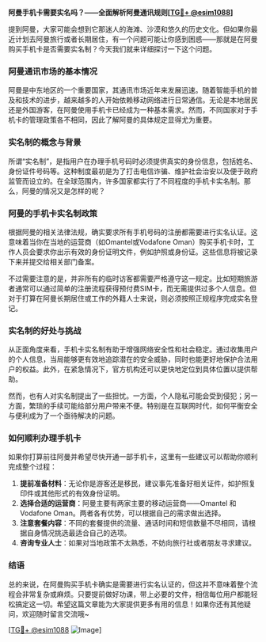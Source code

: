 **阿曼手机卡需要实名吗？——全面解析阿曼通讯规则[[TG💪+ @esim1088](https://t.me/s/esim1088)]**

提到阿曼，大家可能会想到它那迷人的海滩、沙漠和悠久的历史文化。但如果你最近计划去阿曼旅行或者长期居住，有一个问题可能让你感到困惑——那就是在阿曼购买手机卡是否需要实名制？今天我们就来详细探讨一下这个问题。

### 阿曼通讯市场的基本情况

阿曼是中东地区的一个重要国家，其通讯市场近年来发展迅速。随着智能手机的普及和技术的进步，越来越多的人开始依赖移动网络进行日常通信。无论是本地居民还是外国游客，在阿曼使用手机卡已经成为一种基本需求。然而，不同国家对于手机卡的管理政策各不相同，因此了解阿曼的具体规定显得尤为重要。

### 实名制的概念与背景

所谓“实名制”，是指用户在办理手机号码时必须提供真实的身份信息，包括姓名、身份证件号码等。这种制度最初是为了打击电信诈骗、维护社会治安以及便于政府监管而设立的。在全球范围内，许多国家都实行了不同程度的手机卡实名制。那么，阿曼的情况又是怎样的呢？

### 阿曼的手机卡实名制政策

根据阿曼的相关法律法规，确实要求所有手机号码的注册都需要进行实名认证。这意味着当你在当地的运营商（如Omantel或Vodafone Oman）购买手机卡时，工作人员会要求你出示有效的身份证明文件，例如护照或身份证。这些信息将被记录下来并提交给相关部门备案。

不过需要注意的是，并非所有的临时访客都需要严格遵守这一规定。比如短期旅游者通常可以通过简单的注册流程获得预付费SIM卡，而无需提供过多个人信息。但对于打算在阿曼长期居住或工作的外籍人士来说，则必须按照正规程序完成实名登记。

### 实名制的好处与挑战

从正面角度来看，手机卡实名制有助于增强网络安全性和社会稳定。通过收集用户的个人信息，当局能够更有效地追踪潜在的安全威胁，同时也能更好地保护合法用户的权益。此外，在紧急情况下，官方机构还可以更快地定位到具体位置以提供帮助。

然而，也有人对实名制提出了一些担忧。一方面，个人隐私可能会受到侵犯；另一方面，繁琐的手续可能给部分用户带来不便。特别是在互联网时代，如何平衡安全与便利成为了一个亟待解决的问题。

### 如何顺利办理手机卡

如果你打算前往阿曼并希望尽快开通一部手机卡，这里有一些建议可以帮助你顺利完成整个过程：

1. **提前准备材料**：无论你是游客还是移民，建议事先准备好相关证件，如护照复印件或其他形式的有效身份证明。
2. **选择合适的运营商**：阿曼主要有两家主要的移动运营商——Omantel 和 Vodafone Oman。两者各有优势，可以根据自己的需求做出选择。
3. **注意套餐内容**：不同的套餐提供的流量、通话时间和短信数量不尽相同，请根据自身情况挑选最适合自己的选项。
4. **咨询专业人士**：如果对当地政策不太熟悉，不妨向旅行社或者朋友寻求建议。

### 结语

总的来说，在阿曼购买手机卡确实是需要进行实名认证的，但这并不意味着整个流程会非常复杂或麻烦。只要提前做好功课，带上必要的文件，相信每位用户都能轻松搞定这一切。希望这篇文章能为大家提供更多有用的信息！如果你还有其他疑问，欢迎随时留言交流哦~

[[TG💪+ @esim1088](https://t.me/s/esim1088) ![Image](https://i.postimg.cc/4NQfJmqS/Snipaste-2025-05-13-00-14-12.png)]